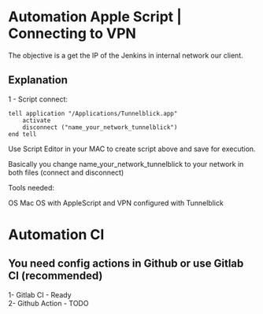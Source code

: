 # Automation Apple Script  | Connecting to VPN

The objective is a get the IP of the Jenkins in internal network our client.

## Explanation

1 - Script connect:  

```
tell application "/Applications/Tunnelblick.app"  
	activate  
	disconnect ("name_your_network_tunnelblick")  
end tell
```

Use Script Editor in your MAC to create script above and save for execution.

Basically you change name_your_network_tunnelblick to your network in both files (connect and disconnect)  

Tools needed:

OS Mac OS with AppleScript and VPN configured with Tunnelblick

# Automation CI

## You need config actions in Github or use Gitlab CI (recommended)

1- Gitlab CI - Ready  
2- Github Action - TODO
